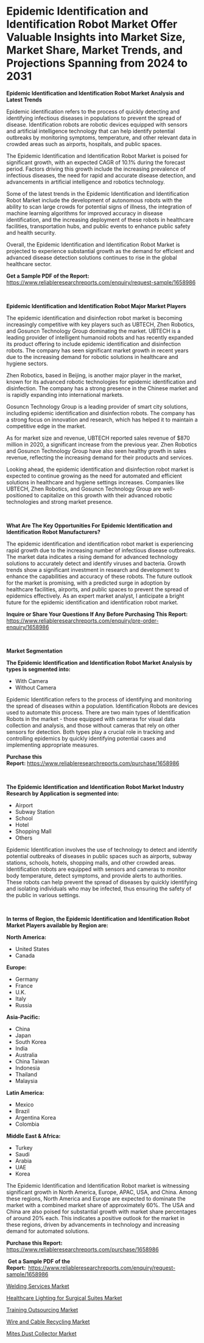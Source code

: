 <p><h1>Epidemic Identification and Identification Robot Market Offer Valuable Insights into Market Size, Market Share, Market Trends, and Projections Spanning from 2024 to 2031</h1></p><p><strong>Epidemic Identification and Identification Robot Market Analysis and Latest Trends</strong></p>
<p><p>Epidemic identification refers to the process of quickly detecting and identifying infectious diseases in populations to prevent the spread of disease. Identification robots are robotic devices equipped with sensors and artificial intelligence technology that can help identify potential outbreaks by monitoring symptoms, temperature, and other relevant data in crowded areas such as airports, hospitals, and public spaces.</p><p>The Epidemic Identification and Identification Robot Market is poised for significant growth, with an expected CAGR of 10.1% during the forecast period. Factors driving this growth include the increasing prevalence of infectious diseases, the need for rapid and accurate disease detection, and advancements in artificial intelligence and robotics technology.</p><p>Some of the latest trends in the Epidemic Identification and Identification Robot Market include the development of autonomous robots with the ability to scan large crowds for potential signs of illness, the integration of machine learning algorithms for improved accuracy in disease identification, and the increasing deployment of these robots in healthcare facilities, transportation hubs, and public events to enhance public safety and health security.</p><p>Overall, the Epidemic Identification and Identification Robot Market is projected to experience substantial growth as the demand for efficient and advanced disease detection solutions continues to rise in the global healthcare sector.</p></p>
<p><strong>Get a Sample PDF of the Report:&nbsp;</strong> <a href="https://www.reliableresearchreports.com/enquiry/request-sample/1658986">https://www.reliableresearchreports.com/enquiry/request-sample/1658986</a></p>
<p>&nbsp;</p>
<p><strong>Epidemic Identification and Identification Robot Major Market Players</strong></p>
<p><p>The epidemic identification and disinfection robot market is becoming increasingly competitive with key players such as UBTECH, Zhen Robotics, and Gosuncn Technology Group dominating the market. UBTECH is a leading provider of intelligent humanoid robots and has recently expanded its product offering to include epidemic identification and disinfection robots. The company has seen significant market growth in recent years due to the increasing demand for robotic solutions in healthcare and hygiene sectors.</p><p>Zhen Robotics, based in Beijing, is another major player in the market, known for its advanced robotic technologies for epidemic identification and disinfection. The company has a strong presence in the Chinese market and is rapidly expanding into international markets.</p><p>Gosuncn Technology Group is a leading provider of smart city solutions, including epidemic identification and disinfection robots. The company has a strong focus on innovation and research, which has helped it to maintain a competitive edge in the market.</p><p>As for market size and revenue, UBTECH reported sales revenue of $870 million in 2020, a significant increase from the previous year. Zhen Robotics and Gosuncn Technology Group have also seen healthy growth in sales revenue, reflecting the increasing demand for their products and services.</p><p>Looking ahead, the epidemic identification and disinfection robot market is expected to continue growing as the need for automated and efficient solutions in healthcare and hygiene settings increases. Companies like UBTECH, Zhen Robotics, and Gosuncn Technology Group are well-positioned to capitalize on this growth with their advanced robotic technologies and strong market presence.</p></p>
<p>&nbsp;</p>
<p><strong>What Are The Key Opportunities For Epidemic Identification and Identification Robot Manufacturers?</strong></p>
<p><p>The epidemic identification and identification robot market is experiencing rapid growth due to the increasing number of infectious disease outbreaks. The market data indicates a rising demand for advanced technology solutions to accurately detect and identify viruses and bacteria. Growth trends show a significant investment in research and development to enhance the capabilities and accuracy of these robots. The future outlook for the market is promising, with a predicted surge in adoption by healthcare facilities, airports, and public spaces to prevent the spread of epidemics effectively. As an expert market analyst, I anticipate a bright future for the epidemic identification and identification robot market.</p></p>
<p><strong>Inquire or Share Your Questions If Any Before Purchasing This Report:</strong> <a href="https://www.reliableresearchreports.com/enquiry/pre-order-enquiry/1658986">https://www.reliableresearchreports.com/enquiry/pre-order-enquiry/1658986</a></p>
<p>&nbsp;</p>
<p><strong>Market Segmentation</strong></p>
<p><strong>The Epidemic Identification and Identification Robot Market Analysis by types is segmented into:</strong></p>
<p><ul><li>With Camera</li><li>Without Camera</li></ul></p>
<p><p>Epidemic Identification refers to the process of identifying and monitoring the spread of diseases within a population. Identification Robots are devices used to automate this process. There are two main types of Identification Robots in the market - those equipped with cameras for visual data collection and analysis, and those without cameras that rely on other sensors for detection. Both types play a crucial role in tracking and controlling epidemics by quickly identifying potential cases and implementing appropriate measures.</p></p>
<p><strong>Purchase this Report:&nbsp;</strong><a href="https://www.reliableresearchreports.com/purchase/1658986">https://www.reliableresearchreports.com/purchase/1658986</a></p>
<p>&nbsp;</p>
<p><strong>The Epidemic Identification and Identification Robot Market Industry Research by Application is segmented into:</strong></p>
<p><ul><li>Airport</li><li>Subway Station</li><li>School</li><li>Hotel</li><li>Shopping Mall</li><li>Others</li></ul></p>
<p><p>Epidemic Identification involves the use of technology to detect and identify potential outbreaks of diseases in public spaces such as airports, subway stations, schools, hotels, shopping malls, and other crowded areas. Identification robots are equipped with sensors and cameras to monitor body temperature, detect symptoms, and provide alerts to authorities. These robots can help prevent the spread of diseases by quickly identifying and isolating individuals who may be infected, thus ensuring the safety of the public in various settings.</p></p>
<p>&nbsp;</p>
<p><strong>In terms of Region, the Epidemic Identification and Identification Robot Market Players available by Region are:</strong></p>
<p>
    <p> <strong> North America: </strong>
        <ul>
            <li>United States</li>
            <li>Canada</li>
        </ul>
        </p> 
    <p> <strong> Europe: </strong>
        <ul>
            <li>Germany</li>
            <li>France</li>
            <li>U.K.</li>
            <li>Italy</li>
            <li>Russia</li>
        </ul>
        </p> 
    <p> <strong> Asia-Pacific: </strong>
        <ul>
            <li>China</li>
            <li>Japan</li>
            <li>South Korea</li>
            <li>India</li>
            <li>Australia</li>
            <li>China Taiwan</li>
            <li>Indonesia</li>
            <li>Thailand</li>
            <li>Malaysia</li>
        </ul>
        </p> 
    <p> <strong> Latin America: </strong>
        <ul>
            <li>Mexico</li>
            <li>Brazil</li>
            <li>Argentina Korea</li>
            <li>Colombia</li>
        </ul>
        </p> 
    <p> <strong> Middle East & Africa: </strong>
        <ul>
            <li>Turkey</li>
            <li>Saudi</li>
            <li>Arabia</li>
            <li>UAE</li>
            <li>Korea</li>
        </ul>
    </p>
    </p>
<p><p>The Epidemic Identification and Identification Robot market is witnessing significant growth in North America, Europe, APAC, USA, and China. Among these regions, North America and Europe are expected to dominate the market with a combined market share of approximately 60%. The USA and China are also poised for substantial growth with market share percentages of around 20% each. This indicates a positive outlook for the market in these regions, driven by advancements in technology and increasing demand for automated solutions.</p></p>
<p><strong>Purchase this Report: </strong><a href="https://www.reliableresearchreports.com/purchase/1658986">https://www.reliableresearchreports.com/purchase/1658986</a></p>
<p>&nbsp;<strong>Get a Sample PDF of the Report:&nbsp;&nbsp;</strong><a href="https://www.reliableresearchreports.com/enquiry/request-sample/1658986">https://www.reliableresearchreports.com/enquiry/request-sample/1658986</a></p>
<p><strong></strong></p>
<p><p><a href="https://medium.com/@donaldyoung656/welding-services-market-share-evolution-and-market-growth-trends-2024-2031-87cef6e831ea">Welding Services Market</a></p><p><a href="https://github.com/Sinjinluong3e0awx2m195k76/Market-Research-Report-List-1/blob/main/healthcare-lighting-for-surgical-suites-market.md">Healthcare Lighting for Surgical Suites Market</a></p><p><a href="https://medium.com/@harveybeer951/training-outsourcing-market-exploring-market-share-market-trends-and-future-growth-273280129f35">Training Outsourcing Market</a></p><p><a href="https://medium.com/@harveybeer951/wire-and-cable-recycling-market-insights-into-market-cagr-market-trends-and-growth-strategies-3f0a8f7033e9">Wire and Cable Recycling Market</a></p><p><a href="https://github.com/CliffMedina6/Market-Research-Report-List-3/blob/main/mites-dust-collector-market.md">Mites Dust Collector Market</a></p></p>
